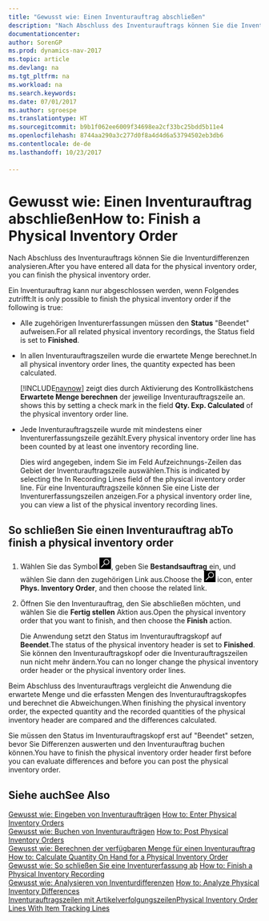 ```yaml
---
title: "Gewusst wie: Einen Inventurauftrag abschließen"
description: "Nach Abschluss des Inventurauftrags können Sie die Inventurdifferenzen analysieren."
documentationcenter: 
author: SorenGP
ms.prod: dynamics-nav-2017
ms.topic: article
ms.devlang: na
ms.tgt_pltfrm: na
ms.workload: na
ms.search.keywords: 
ms.date: 07/01/2017
ms.author: sgroespe
ms.translationtype: HT
ms.sourcegitcommit: b9b1f062ee6009f34698ea2cf33bc25bdd5b11e4
ms.openlocfilehash: 8744aa290a3c277d0f8a4d4d6a53794502eb3db6
ms.contentlocale: de-de
ms.lasthandoff: 10/23/2017

---
```

# <a name="how-to-finish-a-physical-inventory-order"></a><span data-ttu-id="c1ee4-103">Gewusst wie: Einen Inventurauftrag abschließen</span><span class="sxs-lookup"><span data-stu-id="c1ee4-103">How to: Finish a Physical Inventory Order</span></span>
<span data-ttu-id="c1ee4-104">Nach Abschluss des Inventurauftrags können Sie die Inventurdifferenzen analysieren.</span><span class="sxs-lookup"><span data-stu-id="c1ee4-104">After you have entered all data for the physical inventory order, you can finish the physical inventory order.</span></span>  

<span data-ttu-id="c1ee4-105">Ein Inventurauftrag kann nur abgeschlossen werden, wenn Folgendes zutrifft:</span><span class="sxs-lookup"><span data-stu-id="c1ee4-105">It is only possible to finish the physical inventory order if the following is true:</span></span>  

- <span data-ttu-id="c1ee4-106">Alle zugehörigen Inventurerfassungen müssen den **Status** "Beendet" aufweisen.</span><span class="sxs-lookup"><span data-stu-id="c1ee4-106">For all related physical inventory recordings, the Status field is set to **Finished**.</span></span>  
- <span data-ttu-id="c1ee4-107">In allen Inventurauftragszeilen wurde die erwartete Menge berechnet.</span><span class="sxs-lookup"><span data-stu-id="c1ee4-107">In all physical inventory order lines, the quantity expected has been calculated.</span></span>  

    [!INCLUDE[navnow](../../includes/navnow_md.md)]<span data-ttu-id="c1ee4-108"> zeigt dies durch Aktivierung des Kontrollkästchens **Erwartete Menge berechnen** der  jeweilige Inventurauftragszeile an.</span><span class="sxs-lookup"><span data-stu-id="c1ee4-108"> shows this by setting a check mark in the field **Qty. Exp. Calculated** of the physical inventory order line.</span></span>  

- <span data-ttu-id="c1ee4-109">Jede Inventurauftragszeile wurde mit mindestens einer Inventurerfassungszeile gezählt.</span><span class="sxs-lookup"><span data-stu-id="c1ee4-109">Every physical inventory order line has been counted by at least one inventory recording line.</span></span>  

    <span data-ttu-id="c1ee4-110">Dies wird angegeben, indem Sie im Feld Aufzeichnungs-Zeilen das Gebiet der Inventurauftragszeile auswählen.</span><span class="sxs-lookup"><span data-stu-id="c1ee4-110">This is indicated by selecting the In Recording Lines field of the physical inventory order line.</span></span> <span data-ttu-id="c1ee4-111">Für eine Inventurauftragszeile können Sie eine Liste der Inventurerfassungszeilen anzeigen.</span><span class="sxs-lookup"><span data-stu-id="c1ee4-111">For a physical inventory order line, you can view a list of the physical inventory recording lines.</span></span>  

## <a name="to-finish-a-physical-inventory-order"></a><span data-ttu-id="c1ee4-112">So schließen Sie einen Inventurauftrag ab</span><span class="sxs-lookup"><span data-stu-id="c1ee4-112">To finish a physical inventory order</span></span>  

1.  <span data-ttu-id="c1ee4-113">Wählen Sie das Symbol ![Nach Seite oder Bericht suchen](../../media/ui-search/search_small.png "Symbol „Nach Seite oder Bericht suchen”"), geben Sie **Bestandsauftrag** ein, und wählen Sie dann den zugehörigen Link aus.</span><span class="sxs-lookup"><span data-stu-id="c1ee4-113">Choose the ![Search for Page or Report](../../media/ui-search/search_small.png "Search for Page or Report icon") icon, enter **Phys. Inventory Order**, and then choose the related link.</span></span>  
2.  <span data-ttu-id="c1ee4-114">Öffnen Sie den Inventurauftrag, den Sie abschließen möchten, und wählen Sie die **Fertig stellen** Aktion aus.</span><span class="sxs-lookup"><span data-stu-id="c1ee4-114">Open the physical inventory order that you want to finish, and then choose the **Finish** action.</span></span>  

    <span data-ttu-id="c1ee4-115">Die Anwendung setzt den Status im Inventurauftragskopf auf **Beendet**.</span><span class="sxs-lookup"><span data-stu-id="c1ee4-115">The status of the physical inventory header is set to **Finished**.</span></span> <span data-ttu-id="c1ee4-116">Sie können den Inventurauftragskopf oder die Inventurauftragszeilen nun nicht mehr ändern.</span><span class="sxs-lookup"><span data-stu-id="c1ee4-116">You can no longer change the physical inventory order header or the physical inventory order lines.</span></span>  

<span data-ttu-id="c1ee4-117">Beim Abschluss des Inventurauftrags vergleicht die Anwendung die erwartete Menge und die erfassten Mengen des Inventurauftragskopfes und berechnet die Abweichungen.</span><span class="sxs-lookup"><span data-stu-id="c1ee4-117">When finishing the physical inventory order, the expected quantity and the recorded quantities of the physical inventory header are compared and the differences calculated.</span></span>  

<span data-ttu-id="c1ee4-118">Sie müssen den Status im Inventurauftragskopf erst auf "Beendet" setzen, bevor Sie Differenzen auswerten und den Inventurauftrag buchen können.</span><span class="sxs-lookup"><span data-stu-id="c1ee4-118">You have to finish the physical inventory order header first before you can evaluate differences and before you can post the physical inventory order.</span></span>  

## <a name="see-also"></a><span data-ttu-id="c1ee4-119">Siehe auch</span><span class="sxs-lookup"><span data-stu-id="c1ee4-119">See Also</span></span>  
 <span data-ttu-id="c1ee4-120">[Gewusst wie: Eingeben von Inventuraufträgen](how-to-enter-physical-inventory-orders.md) </span><span class="sxs-lookup"><span data-stu-id="c1ee4-120">[How to: Enter Physical Inventory Orders](how-to-enter-physical-inventory-orders.md) </span></span>  
 <span data-ttu-id="c1ee4-121">[Gewusst wie: Buchen von Inventuraufträgen](how-to-post-physical-inventory-orders.md) </span><span class="sxs-lookup"><span data-stu-id="c1ee4-121">[How to: Post Physical Inventory Orders](how-to-post-physical-inventory-orders.md) </span></span>  
 <span data-ttu-id="c1ee4-122">[Gewusst wie: Berechnen der verfügbaren Menge für einen Inventurauftrag](how-to-calculate-quantity-on-hand-for-a-physical-inventory-order.md) </span><span class="sxs-lookup"><span data-stu-id="c1ee4-122">[How to: Calculate Quantity On Hand for a Physical Inventory Order](how-to-calculate-quantity-on-hand-for-a-physical-inventory-order.md) </span></span>  
 <span data-ttu-id="c1ee4-123">[Gewusst wie: So schließen Sie eine Inventurerfassung ab](how-to-finish-a-physical-inventory-recording.md) </span><span class="sxs-lookup"><span data-stu-id="c1ee4-123">[How to: Finish a Physical Inventory Recording](how-to-finish-a-physical-inventory-recording.md) </span></span>  
 <span data-ttu-id="c1ee4-124">[Gewusst wie: Analysieren von Inventurdifferenzen](how-to-analyze-physical-inventory-differences.md) </span><span class="sxs-lookup"><span data-stu-id="c1ee4-124">[How to: Analyze Physical Inventory Differences](how-to-analyze-physical-inventory-differences.md) </span></span>  
 [<span data-ttu-id="c1ee4-125">Inventurauftragszeilen mit Artikelverfolgungszeilen</span><span class="sxs-lookup"><span data-stu-id="c1ee4-125">Physical Inventory Order Lines With Item Tracking Lines</span></span>](physical-inventory-order-lines-with-item-tracking-lines.md)

